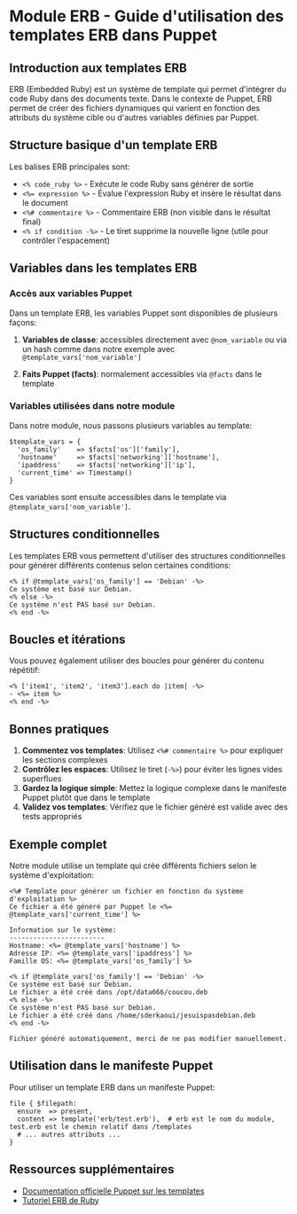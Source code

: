 # Module ERB - Guide d'utilisation des templates ERB dans Puppet

## Introduction aux templates ERB

ERB (Embedded Ruby) est un système de template qui permet d'intégrer du code Ruby dans des documents texte. Dans le contexte de Puppet, ERB permet de créer des fichiers dynamiques qui varient en fonction des attributs du système cible ou d'autres variables définies par Puppet.

## Structure basique d'un template ERB

Les balises ERB principales sont:

- `<% code_ruby %>` - Exécute le code Ruby sans générer de sortie
- `<%= expression %>` - Évalue l'expression Ruby et insère le résultat dans le document
- `<%# commentaire %>` - Commentaire ERB (non visible dans le résultat final)
- `<% if condition -%>` - Le tiret supprime la nouvelle ligne (utile pour contrôler l'espacement)

## Variables dans les templates ERB

### Accès aux variables Puppet

Dans un template ERB, les variables Puppet sont disponibles de plusieurs façons:

1. **Variables de classe**: accessibles directement avec `@nom_variable` ou via un hash comme dans notre exemple avec `@template_vars['nom_variable']`

2. **Faits Puppet (facts)**: normalement accessibles via `@facts` dans le template

### Variables utilisées dans notre module

Dans notre module, nous passons plusieurs variables au template:

```puppet
$template_vars = {
  'os_family'    => $facts['os']['family'],
  'hostname'     => $facts['networking']['hostname'],
  'ipaddress'    => $facts['networking']['ip'],
  'current_time' => Timestamp()
}
```

Ces variables sont ensuite accessibles dans le template via `@template_vars['nom_variable']`.

## Structures conditionnelles

Les templates ERB vous permettent d'utiliser des structures conditionnelles pour générer différents contenus selon certaines conditions:

```erb
<% if @template_vars['os_family'] == 'Debian' -%>
Ce système est basé sur Debian.
<% else -%>
Ce système n'est PAS basé sur Debian.
<% end -%>
```

## Boucles et itérations

Vous pouvez également utiliser des boucles pour générer du contenu répétitif:

```erb
<% ['item1', 'item2', 'item3'].each do |item| -%>
- <%= item %>
<% end -%>
```

## Bonnes pratiques

1. **Commentez vos templates**: Utilisez `<%# commentaire %>` pour expliquer les sections complexes
2. **Contrôlez les espaces**: Utilisez le tiret (`-%>`) pour éviter les lignes vides superflues
3. **Gardez la logique simple**: Mettez la logique complexe dans le manifeste Puppet plutôt que dans le template
4. **Validez vos templates**: Vérifiez que le fichier généré est valide avec des tests appropriés

## Exemple complet

Notre module utilise un template qui crée différents fichiers selon le système d'exploitation:

```erb
<%# Template pour générer un fichier en fonction du système d'exploitation %>
Ce fichier a été généré par Puppet le <%= @template_vars['current_time'] %>

Information sur le système:
------------------------
Hostname: <%= @template_vars['hostname'] %>
Adresse IP: <%= @template_vars['ipaddress'] %>
Famille OS: <%= @template_vars['os_family'] %>

<% if @template_vars['os_family'] == 'Debian' -%>
Ce système est basé sur Debian.
Le fichier a été créé dans /opt/data666/coucou.deb
<% else -%>
Ce système n'est PAS basé sur Debian.
Le fichier a été créé dans /home/sderkaoui/jesuispasdebian.deb
<% end -%>

Fichier généré automatiquement, merci de ne pas modifier manuellement.
```

## Utilisation dans le manifeste Puppet

Pour utiliser un template ERB dans un manifeste Puppet:

```puppet
file { $filepath:
  ensure  => present,
  content => template('erb/test.erb'),  # erb est le nom du module, test.erb est le chemin relatif dans /templates
  # ... autres attributs ...
}
```

## Ressources supplémentaires

- [Documentation officielle Puppet sur les templates](https://puppet.com/docs/puppet/latest/lang_template_erb.html)
- [Tutoriel ERB de Ruby](https://docs.ruby-lang.org/en/master/ERB.html)
